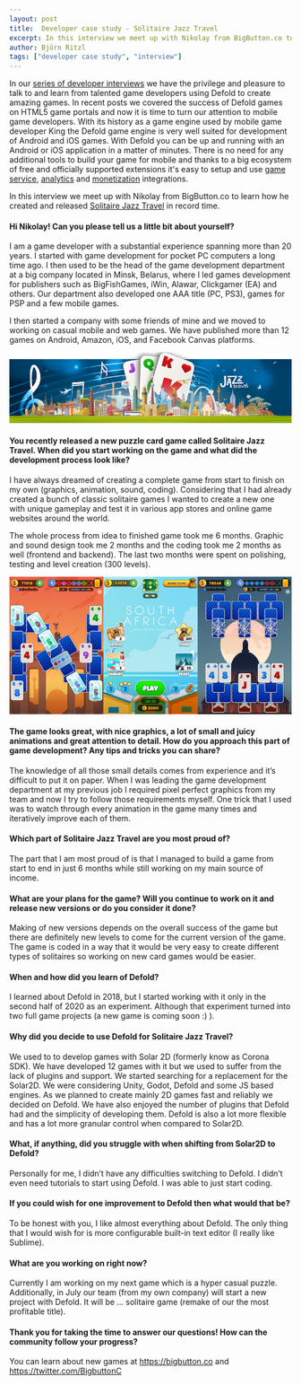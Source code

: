 ```yaml
---
layout: post
title:  Developer case study - Solitaire Jazz Travel
excerpt: In this interview we meet up with Nikolay from BigButton.co to learn how he created and released Solitaire Jazz Travel in record time.
author: Björn Ritzl
tags: ["developer case study", "interview"]
---
```


In our [series of developer interviews](https://defold.com/blog/#interview) we have the privilege and pleasure to talk to and learn from talented game developers using Defold to create amazing games. In recent posts we covered the success of Defold games on HTML5 game portals and now it is time to turn our attention to mobile game developers. With its history as a game engine used by mobile game developer King the Defold game engine is very well suited for development of Android and iOS games. With Defold you can be up and running with an Android or iOS application in a matter of minutes. There is no need for any additional tools to build your game for mobile and thanks to a big ecosystem of free and officially supported extensions it's easy to setup and use [game service](https://defold.com/tags/stars/achievements/), [analytics](https://defold.com/tags/stars/analytics/) and [monetization](https://defold.com/tags/stars/monetization/) integrations.

In this interview we meet up with Nikolay from BigButton.co to learn how he created and released [Solitaire Jazz Travel](https://www.bigbutton.co/) in record time.

#### Hi Nikolay! Can you please tell us a little bit about yourself?

I am a game developer with a substantial experience spanning more than 20 years. I started with game development for pocket PC computers a long time ago. I then used to be the head of the game development department at a big company located in Minsk, Belarus, where I led games development for publishers such as BigFishGames, iWin, Alawar, Clickgamer (EA) and others.  Our department also developed one AAA title (PC, PS3), games for PSP and a few mobile games.

I then started a company with some friends of mine and we moved to working on casual mobile and web games. We have published more than 12 games on Android, Amazon, iOS, and Facebook Canvas platforms.

![](/images/posts/developer-case-study-solitaire-jazz-travel/solitairejazztravel-hero.png)

#### You recently released a new puzzle card game called Solitaire Jazz Travel. When did you start working on the game and what did the development process look like?

I have always dreamed of creating a complete game from start to finish on my own (graphics, animation, sound, coding). Considering that I had already created a bunch of classic solitaire games I wanted to create a new one with unique gameplay and test it in various app stores and online game websites around the world.

The whole process from idea to finished game took me 6 months. Graphic and sound design took me 2 months and the coding took me 2 months as well (frontend and backend). The last two months were spent on polishing, testing and level creation (300 levels).

![](/images/posts/developer-case-study-solitaire-jazz-travel/soli.png)

#### The game looks great, with nice graphics, a lot of small and juicy animations and great attention to detail. How do you approach this part of game development? Any tips and tricks you can share?

The knowledge of all those small details comes from experience and it’s difficult to put it on paper. When I was leading the game development department at my previous job I required pixel perfect graphics from my team and now I try to follow those requirements myself. One trick that I used was to watch through every animation in the game many times and iteratively improve each of them.


#### Which part of Solitaire Jazz Travel are you most proud of?

The part that I am most proud of is that I managed to build a game from start to end in just 6 months while still working on my main source of income.


#### What are your plans for the game? Will you continue to work on it and release new versions or do you consider it done?

Making of new versions depends on the overall success of the game but there are definitely new levels to come for the current version of the game. The game is coded in a way that it would be very easy to create different types of solitaires so working on new card games would be easier.


#### When and how did you learn of Defold?

I learned about Defold in 2018, but I started working with it only in the second half of 2020 as an experiment. Although that experiment turned into two full game projects (a new game is coming soon :) ).


#### Why did you decide to use Defold for Solitaire Jazz Travel?

We used to to develop games with Solar 2D (formerly know as Corona SDK). We have developed 12 games with it but we used to suffer from the lack of plugins and support. We started searching for a replacement for the Solar2D. We were considering Unity, Godot, Defold and some JS based engines. As we planned to create mainly 2D games fast and reliably we decided on Defold. We have also enjoyed the number of plugins that Defold had and the simplicity of developing them. Defold is also a lot more flexible and has a lot more granular control when compared to Solar2D.


#### What, if anything, did you struggle with when shifting from Solar2D to Defold?

Personally for me, I didn’t have any difficulties switching to Defold. I didn’t even need tutorials to start using Defold. I was able to just start coding.


#### If you could wish for one improvement to Defold then what would that be?

To be honest with you, I like almost everything about Defold. The only thing that I would wish for is more configurable built-in text editor (I really like Sublime).


#### What are you working on right now?

Currently I am working on my next game which is a hyper casual puzzle. Additionally, in July our team (from my own company) will start a new project with Defold. It will be … solitaire game (remake of our the most profitable title).   


#### Thank you for taking the time to answer our questions! How can the community follow your progress?

You can learn about new games at https://bigbutton.co and https://twitter.com/BigbuttonC
